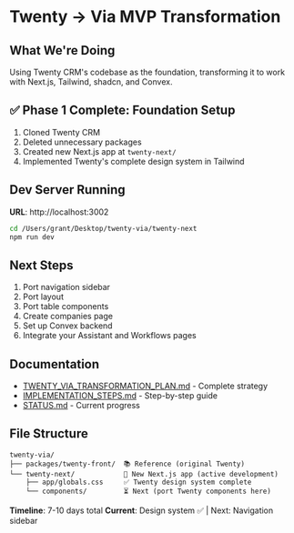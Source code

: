 # Twenty → Via MVP Transformation

## What We're Doing

Using Twenty CRM's codebase as the foundation, transforming it to work with Next.js, Tailwind, shadcn, and Convex.

## ✅ Phase 1 Complete: Foundation Setup

1. Cloned Twenty CRM
2. Deleted unnecessary packages
3. Created new Next.js app at `twenty-next/`
4. Implemented Twenty's complete design system in Tailwind

## Dev Server Running

**URL**: http://localhost:3002

```bash
cd /Users/grant/Desktop/twenty-via/twenty-next
npm run dev
```

## Next Steps

1. Port navigation sidebar
2. Port layout
3. Port table components
4. Create companies page
5. Set up Convex backend
6. Integrate your Assistant and Workflows pages

## Documentation

- [TWENTY_VIA_TRANSFORMATION_PLAN.md](TWENTY_VIA_TRANSFORMATION_PLAN.md) - Complete strategy
- [IMPLEMENTATION_STEPS.md](IMPLEMENTATION_STEPS.md) - Step-by-step guide
- [STATUS.md](STATUS.md) - Current progress

## File Structure

```
twenty-via/
├── packages/twenty-front/  📚 Reference (original Twenty)
└── twenty-next/            🚀 New Next.js app (active development)
    ├── app/globals.css     ✅ Twenty design system complete
    └── components/         ⏳ Next (port Twenty components here)
```

**Timeline**: 7-10 days total
**Current**: Design system ✅ | Next: Navigation sidebar
